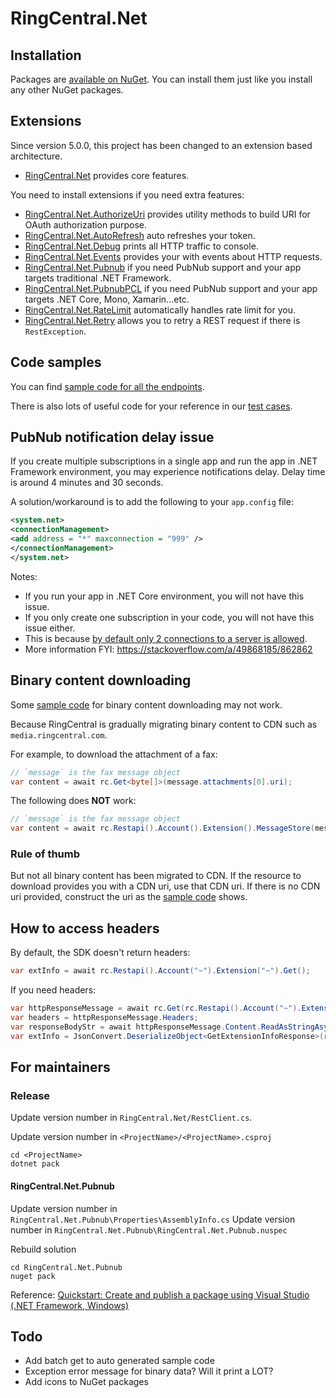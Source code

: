# RingCentral.Net

## Installation

Packages are [available on NuGet](https://www.nuget.org/packages?q=ringcentral.net).
You can install them just like you install any other NuGet packages.


## Extensions

Since version 5.0.0, this project has been changed to an extension based architecture. 

- [RingCentral.Net](./RingCentral.Net) provides core features. 

You need to install extensions if you need extra features:

- [RingCentral.Net.AuthorizeUri](./RingCentral.Net.AuthorizeUri) provides utility methods to build URI for OAuth authorization purpose. 
- [RingCentral.Net.AutoRefresh](./RingCentral.Net.AutoRefresh) auto refreshes your token.
- [RingCentral.Net.Debug](./RingCentral.Net.Debug) prints all HTTP traffic to console.
- [RingCentral.Net.Events](./RingCentral.Net.Events) provides your with events about HTTP requests.
- [RingCentral.Net.Pubnub](./RingCentral.Net.Pubnub) if you need PubNub support and your app targets traditional .NET Framework.
- [RingCentral.Net.PubnubPCL](./RingCentral.Net.PubnubPCL) if you need PubNub support and your app targets .NET Core, Mono, Xamarin...etc.
- [RingCentral.Net.RateLimit](./RingCentral.Net.RateLimit) automatically handles rate limit for you.
- [RingCentral.Net.Retry](./RingCentral.Net.Retry) allows you to retry a REST request if there is `RestException`.


## Code samples

You can find [sample code for all the endpoints](./samples.md).

There is also lots of useful code for your reference in our [test cases](./RingCentral.Tests).


## PubNub notification delay issue

If you create multiple subscriptions in a single app and run the app in .NET Framework environment, you may experience notifications delay. Delay time is around 4 minutes and 30 seconds.

A solution/workaround is to add the following to your `app.config` file:

```xml
<system.net>
<connectionManagement>
<add address = "*" maxconnection = "999" />
</connectionManagement>
</system.net>
```

Notes: 
- If you run your app in .NET Core environment, you will not have this issue. 
- If you only create one subscription in your code, you will not have this issue either.
- This is because [by default only 2 connections to a server is allowed](https://docs.microsoft.com/en-us/dotnet/framework/configure-apps/file-schema/network/add-element-for-connectionmanagement-network-settings).
- More information FYI: https://stackoverflow.com/a/49868185/862862


## Binary content downloading

Some [sample code](./samples.md) for binary content downloading may not work.

Because RingCentral is gradually migrating binary content to CDN such as `media.ringcentral.com`.

For example, to download the attachment of a fax:

```cs
// `message` is the fax message object
var content = await rc.Get<byte[]>(message.attachments[0].uri);
```

The following does **NOT** work:

```cs
// `message` is the fax message object
var content = await rc.Restapi().Account().Extension().MessageStore(message.id).Content(message.attachments[0].id).Get();
```

### Rule of thumb

But not all binary content has been migrated to CDN.
If the resource to download provides you with a CDN uri, use that CDN uri.
If there is no CDN uri provided, construct the uri as the [sample code](./samples.md) shows.


## How to access headers

By default, the SDK doesn't return headers:

```cs
var extInfo = await rc.Restapi().Account("~").Extension("~").Get();
```

If you need headers:

```cs
var httpResponseMessage = await rc.Get(rc.Restapi().Account("~").Extension("~").Path(true));
var headers = httpResponseMessage.Headers;
var responseBodyStr = await httpResponseMessage.Content.ReadAsStringAsync();
var extInfo = JsonConvert.DeserializeObject<GetExtensionInfoResponse>(responseBodyStr);
```


## For maintainers

### Release

Update version number in `RingCentral.Net/RestClient.cs`.

Update version number in `<ProjectName>/<ProjectName>.csproj`

```
cd <ProjectName>
dotnet pack
```

#### RingCentral.Net.Pubnub

Update version number in `RingCentral.Net.Pubnub\Properties\AssemblyInfo.cs`
Update version number in `RingCentral.Net.Pubnub\RingCentral.Net.Pubnub.nuspec`

Rebuild solution

```
cd RingCentral.Net.Pubnub
nuget pack
```

Reference: [Quickstart: Create and publish a package using Visual Studio (.NET Framework, Windows)](https://docs.microsoft.com/en-us/nuget/quickstart/create-and-publish-a-package-using-visual-studio-net-framework)


## Todo

- Add batch get to auto generated sample code
- Exception error message for binary data? Will it print a LOT?
- Add icons to NuGet packages

